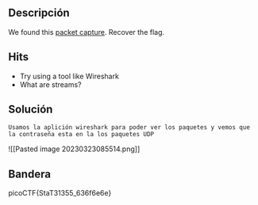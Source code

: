 ## Descripción 
We found this [packet capture](https://jupiter.challenges.picoctf.org/static/483e50268fe7e015c49caf51a69063d0/capture.pcap). Recover the flag.

## Hits
- Try using a tool like Wireshark
- What are streams?

## Solución
```
Usamos la aplición wireshark para poder ver los paquetes y vemos que la contraseña esta en la los paquetes UDP
```
![[Pasted image 20230323085514.png]]
## Bandera
picoCTF{StaT31355_636f6e6e}